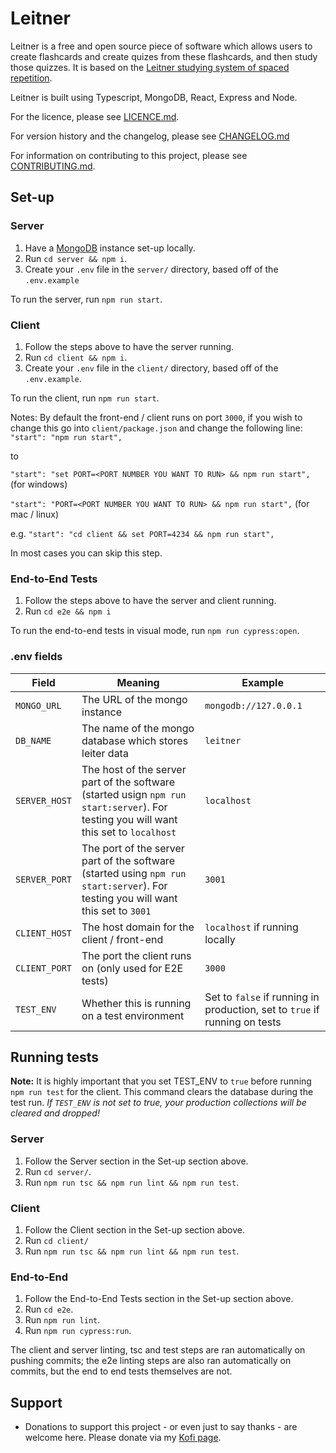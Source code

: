 # Leitner
Leitner is a free and open source piece of software which allows users to create flashcards and create quizes from these flashcards, and then study those quizzes. It is based on the [Leitner studying system of spaced repetition](https://en.wikipedia.org/wiki/Leitner_system).

Leitner is built using Typescript, MongoDB, React, Express and Node.

For the licence, please see [LICENCE.md](LICENCE.md).

For version history and the changelog, please see [CHANGELOG.md](CHANGELOG.md)

For information on contributing to this project, please see [CONTRIBUTING.md](CONTRIBUTING.md).

## Set-up
### Server
1. Have a [MongoDB](https://www.mongodb.com/) instance set-up locally.
2. Run `cd server && npm i`.
3. Create your `.env` file in the `server/` directory, based off of the `.env.example`

To run the server, run `npm run start`.

### Client
1. Follow the steps above to have the server running.
2. Run `cd client && npm i`.
3. Create your `.env` file in the `client/` directory, based off of the `.env.example`.

To run the client, run `npm run start`.

Notes:
By default the front-end / client runs on port `3000`, if you wish to change this go into `client/package.json` and change the following line:
`"start": "npm run start",`

to

`"start": "set PORT=<PORT NUMBER YOU WANT TO RUN> && npm run start",` (for windows)

`"start": "PORT=<PORT NUMBER YOU WANT TO RUN> && npm run start",` (for mac / linux)

e.g.
  `"start": "cd client && set PORT=4234 && npm run start",`

In most cases you can skip this step.

### End-to-End Tests
1. Follow the steps above to have the server and client running.
2. Run `cd e2e && npm i`

To run the end-to-end tests in visual mode, run `npm run cypress:open`.

### .env fields
Field|Meaning|Example
----|--------|------|
`MONGO_URL`|The URL of the mongo instance|`mongodb://127.0.0.1`
`DB_NAME`|The name of the mongo database which stores leiter data|`leitner`
`SERVER_HOST`|The host of the server part of the software (started usign `npm run start:server`). For testing you will want this set to `localhost`|`localhost`
`SERVER_PORT`|The port of the server part of the software (started using `npm run start:server`). For testing you will want this set to `3001`|`3001`
`CLIENT_HOST`|The host domain for the client / front-end|`localhost` if running locally|
`CLIENT_PORT`|The port the client runs on (only used for E2E tests)|`3000`
`TEST_ENV`|Whether this is running on a test environment|Set to `false` if running in production, set to `true` if running on tests|

## Running tests
**Note:** It is highly important that you set TEST_ENV to `true` before running `npm run test` for the client. This command clears the database during the test run. *If `TEST_ENV` is not set to true, your production collections will be cleared and dropped!*

### Server
1. Follow the Server section in the Set-up section above.
2. Run `cd server/`.
3. Run `npm run tsc && npm run lint && npm run test`.

### Client
1. Follow the Client section in the Set-up section above.
2. Run `cd client/`
3. Run `npm run tsc && npm run lint && npm run test`.

### End-to-End
1. Follow the End-to-End Tests section in the Set-up section above.
2. Run `cd e2e`.
3. Run `npm run lint`.
4. Run `npm run cypress:run`.

The client and server linting, tsc and test steps are ran automatically on pushing commits; the e2e linting steps are also ran automatically on commits, but the end to end tests themselves are not.

## Support
* Donations to support this project - or even just to say thanks - are welcome here. Please donate via my [Kofi page](https://ko-fi.com/jringram).